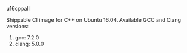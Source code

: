 u16cppall

Shippable CI image for C++ on Ubuntu 16.04. Available GCC and Clang versions:

   1. gcc: 7.2.0
   2. clang: 5.0.0
